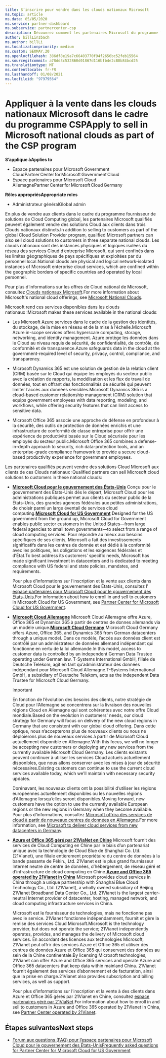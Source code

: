 ```yaml
---
title: S’inscrire pour vendre dans les clouds nationaux Microsoft
ms.topic: article
ms.date: 05/05/2020
ms.service: partner-dashboard
ms.subservice: partnercenter-csp
description: Découvrez comment les partenaires Microsoft du programme fournisseur de solutions Cloud peuvent vendre aux clients inscrits dans des clouds nationaux pris en charge.
author: billLinzbach
ms.author: billLi
ms.localizationpriority: medium
ms.custom: SEOMAY.20
ms.openlocfilehash: 386df8e19a7c66403770f94f2656bc52feb15564
ms.sourcegitcommit: a78dd3c532860d01867d116bfb4e2c88b84bcd25
ms.translationtype: MT
ms.contentlocale: fr-FR
ms.lasthandoff: 01/08/2021
ms.locfileid: "97979564"
---
```

# <a name="apply-to-sell-in-microsoft-national-clouds-as-part-of-the-csp-program"></a><span data-ttu-id="72926-103">Appliquer à la vente dans les clouds nationaux Microsoft dans le cadre du programme CSP</span><span class="sxs-lookup"><span data-stu-id="72926-103">Apply to sell in Microsoft national clouds as part of the CSP program</span></span>

<span data-ttu-id="72926-104">**S’applique à**</span><span class="sxs-lookup"><span data-stu-id="72926-104">**Applies to**</span></span>

- <span data-ttu-id="72926-105">Espace partenaires pour Microsoft Government Cloud</span><span class="sxs-lookup"><span data-stu-id="72926-105">Partner Center for Microsoft Government Cloud</span></span>
- <span data-ttu-id="72926-106">Espace partenaires pour Microsoft Cloud Allemagne</span><span class="sxs-lookup"><span data-stu-id="72926-106">Partner Center for Microsoft Cloud Germany</span></span>


<span data-ttu-id="72926-107">**Rôles appropriés**</span><span class="sxs-lookup"><span data-stu-id="72926-107">**Appropriate roles**</span></span>

- <span data-ttu-id="72926-108">Administrateur général</span><span class="sxs-lookup"><span data-stu-id="72926-108">Global admin</span></span>

<span data-ttu-id="72926-109">En plus de vendre aux clients dans le cadre du programme fournisseur de solutions de Cloud Computing global, les partenaires Microsoft qualifiés peuvent également vendre des solutions Cloud aux clients dans trois Clouds nationaux distincts.</span><span class="sxs-lookup"><span data-stu-id="72926-109">In addition to selling to customers as part of the global Cloud Solution Provider program, qualified Microsoft partners can also sell cloud solutions to customers in three separate national clouds.</span></span> <span data-ttu-id="72926-110">Les clouds nationaux sont des instances physiques et logiques isolées du réseau des services Cloud d’entreprise Microsoft, qui sont confinés dans les limites géographiques de pays spécifiques et exploitées par du personnel local.</span><span class="sxs-lookup"><span data-stu-id="72926-110">National clouds are physical and logical network-isolated instances of Microsoft enterprise cloud services, which are confined within the geographic borders of specific countries and operated by local personnel.</span></span> 

<span data-ttu-id="72926-111">Pour plus d’informations sur les offres de Cloud national de Microsoft, consultez [Clouds nationaux Microsoft](https://www.microsoft.com/trustcenter/cloudservices/nationalcloud).</span><span class="sxs-lookup"><span data-stu-id="72926-111">For more information about Microsoft's national cloud offerings, see [Microsoft National Clouds](https://www.microsoft.com/trustcenter/cloudservices/nationalcloud).</span></span>

<span data-ttu-id="72926-112">Microsoft rend ces services disponibles dans les clouds nationaux :</span><span class="sxs-lookup"><span data-stu-id="72926-112">Microsoft makes these services available in the national clouds:</span></span>

-   <span data-ttu-id="72926-113">Les Microsoft Azure services dans le cadre de la gestion des identités, du stockage, de la mise en réseau et de la mise à l’échelle.</span><span class="sxs-lookup"><span data-stu-id="72926-113">Microsoft Azure in-scope services offers hyperscale computing, storage, networking, and identity management.</span></span> <span data-ttu-id="72926-114">Azure protège les données dans le Cloud au niveau requis de sécurité, de confidentialité, de contrôle, de conformité et de transparence.</span><span class="sxs-lookup"><span data-stu-id="72926-114">Azure safeguards data in the cloud at the government-required level of security, privacy, control, compliance, and transparency.</span></span>

-   <span data-ttu-id="72926-115">Microsoft Dynamics 365 est une solution de gestion de la relation client (CRM) basée sur le Cloud qui équipe les employés du secteur public avec la création de rapports, la modélisation et les flux de travail de données, tout en offrant des fonctionnalités de sécurité qui peuvent limiter l’accès aux données sensibles.</span><span class="sxs-lookup"><span data-stu-id="72926-115">Microsoft Dynamics 365 is a cloud-based customer relationship management (CRM) solution that equips government employees with data reporting, modeling, and workflows, while offering security features that can limit access to sensitive data.</span></span>

-   <span data-ttu-id="72926-116">Microsoft Office 365 associe une approche de défense en profondeur à la sécurité, des outils de protection de données enrichis et une infrastructure de conformité de classe entreprise pour offrir une expérience de productivité basée sur le Cloud sécurisée pour les employés du secteur public.</span><span class="sxs-lookup"><span data-stu-id="72926-116">Microsoft Office 365 combines a defense-in-depth approach to security, rich data-protection tools, and an enterprise-grade compliance framework to provide a secure cloud-based productivity experience for government employees.</span></span>

<span data-ttu-id="72926-117">Les partenaires qualifiés peuvent vendre des solutions Cloud Microsoft aux clients de ces Clouds nationaux :</span><span class="sxs-lookup"><span data-stu-id="72926-117">Qualified partners can sell Microsoft cloud solutions to customers in these national clouds:</span></span>

-   <span data-ttu-id="72926-118">[**Microsoft Cloud pour le gouvernement des États-Unis**](https://www.microsoft.com/trustcenter/cloudservices/nationalcloud#Microsoft_Cloud_for_US) Conçu pour le gouvernement des États-Unis dès le départ, Microsoft Cloud pour les administrations publiques permet aux clients du secteur public de la États-Unis, des grandes agences fédérales aux petites administrations, de choisir parmi un large éventail de services cloud computing.</span><span class="sxs-lookup"><span data-stu-id="72926-118">[**Microsoft Cloud for US Government**](https://www.microsoft.com/trustcenter/cloudservices/nationalcloud#Microsoft_Cloud_for_US) Designed for the US government from the ground up, Microsoft Cloud for Government enables public sector customers in the United States—from large federal agencies to small town governments—to select from a range of cloud computing services.</span></span> <span data-ttu-id="72926-119">Pour répondre au mieux aux besoins spécifiques de ses clients, Microsoft a fait des investissements significatifs dans les centres de donnée et est dédié à la conformité avec les politiques, les obligations et les exigences fédérales et d’État.</span><span class="sxs-lookup"><span data-stu-id="72926-119">To best address its customers' specific needs, Microsoft has made significant investment in datacenters and is dedicated to meeting compliance with US federal and state policies, mandates, and requirements.</span></span> 

    <span data-ttu-id="72926-120">Pour plus d’informations sur l’inscription et la vente aux clients dans Microsoft Cloud pour le gouvernement des États-Unis, consultez l' [espace partenaires pour Microsoft Cloud pour le gouvernement des États-Unis](partner-center-for-microsoft-us-govt-cloud.md).</span><span class="sxs-lookup"><span data-stu-id="72926-120">For information about how to enroll in and sell to customers in Microsoft Cloud for US Government, see [Partner Center for Microsoft Cloud for US Government](partner-center-for-microsoft-us-govt-cloud.md).</span></span>

-   <span data-ttu-id="72926-121">[**Microsoft Cloud Allemagne**](https://www.microsoft.com/trustcenter/cloudservices/nationalcloud#Microsoft_Cloud_Germany) Microsoft Cloud Allemagne offre Azure, Office 365 et Dynamics 365 à partir de centres de donnes allemands via un modèle unique.</span><span class="sxs-lookup"><span data-stu-id="72926-121">[**Microsoft Cloud Germany**](https://www.microsoft.com/trustcenter/cloudservices/nationalcloud#Microsoft_Cloud_Germany) Microsoft Cloud Germany offers Azure, Office 365, and Dynamics 365 from German datacenters through a unique model.</span></span> <span data-ttu-id="72926-122">Dans ce modèle, l’accès aux données client est contrôlé par un administrateur de données allemand indépendant qui fonctionne en vertu de la loi allemande.</span><span class="sxs-lookup"><span data-stu-id="72926-122">In this model, access to customer data is controlled by an independent German Data Trustee operating under German law.</span></span> <span data-ttu-id="72926-123">T-Systems International GmbH, filiale de Deutsche Telekom, agit en tant qu’administrateur des données indépendant pour Microsoft Cloud Allemagne.</span><span class="sxs-lookup"><span data-stu-id="72926-123">T-Systems International GmbH, a subsidiary of Deutsche Telekom, acts as the independent Data Trustee for Microsoft Cloud Germany.</span></span>

    > [!IMPORTANT]  
    > <span data-ttu-id="72926-124">En fonction de l’évolution des besoins des clients, notre stratégie de Cloud pour l’Allemagne se concentrera sur la livraison des nouvelles régions Cloud en Allemagne qui sont cohérentes avec notre offre Cloud mondiale.</span><span class="sxs-lookup"><span data-stu-id="72926-124">Based on the evolution in customers' needs, our cloud strategy for Germany will focus on delivery of the new cloud regions in Germany that are consistent with our global cloud offering.</span></span> <span data-ttu-id="72926-125">Dans cette optique, nous n’accepterons plus de nouveaux clients ou nous ne déploierons plus de nouveaux services à partir de Microsoft Cloud actuellement disponible en Allemagne.</span><span class="sxs-lookup"><span data-stu-id="72926-125">With this focus, we will no longer be accepting new customers or deploying any new services from the currently available Microsoft Cloud Germany.</span></span> <span data-ttu-id="72926-126">Les clients existants peuvent continuer à utiliser les services Cloud actuels actuellement disponibles, que nous allons conserver avec les mises à jour de sécurité nécessaires.</span><span class="sxs-lookup"><span data-stu-id="72926-126">Existing customers can continue to use the current cloud services available today, which we'll maintain with necessary security updates.</span></span>
    >  
    > <span data-ttu-id="72926-127">Dorénavant, les nouveaux clients ont la possibilité d’utiliser les régions européennes actuellement disponibles ou les nouvelles régions d’Allemagne lorsqu’elles seront disponibles.</span><span class="sxs-lookup"><span data-stu-id="72926-127">Moving forward, new customers have the option to use the currently available European regions or the new regions in Germany when they become available.</span></span> <span data-ttu-id="72926-128">Pour plus d’informations, consultez [Microsoft offrira des services de cloud à partir de nouveaux centres de données en Allemagne](https://news.microsoft.com/europe/2018/08/31/microsoft-to-deliver-cloud-services-from-new-datacentres-in-germany-in-2019-to-meet-evolving-customer-needs/).</span><span class="sxs-lookup"><span data-stu-id="72926-128">For more information, see [Microsoft to deliver cloud services from new datacenters in Germany](https://news.microsoft.com/europe/2018/08/31/microsoft-to-deliver-cloud-services-from-new-datacentres-in-germany-in-2019-to-meet-evolving-customer-needs/).</span></span>

    
-   <span data-ttu-id="72926-129">[**Azure et Office 365 géré par 21ViaNet en Chine**](https://www.microsoft.com/trustcenter/cloudservices/nationalcloud#Microsoft_Cloud_for_China) Microsoft fournit des services de Cloud Computing en Chine par le biais d’un partenariat unique avec la technologie de Cloud Blue de Shanghai Co. Ltd. (21Vianet), une filiale entièrement propriétaire du centre de données à la bande passante de Pékin., Ltd. 21Vianet est le plus grand fournisseur Internet neutre de centre de données, d’hébergement, de réseau géré et d’infrastructure de cloud computing en Chine.</span><span class="sxs-lookup"><span data-stu-id="72926-129">[**Azure and Office 365 operated by 21Vianet in China**](https://www.microsoft.com/trustcenter/cloudservices/nationalcloud#Microsoft_Cloud_for_China) Microsoft provides cloud services in China through a unique partnership with Shanghai Blue Cloud Technology Co., Ltd. (21Vianet), a wholly owned subsidiary of Beijing 21Vianet Broadband Data Center Co., Ltd. 21Vianet is the largest carrier-neutral Internet provider of datacenter, hosting, managed network, and cloud computing infrastructure services in China.</span></span> 

    <span data-ttu-id="72926-130">Microsoft est le fournisseur de technologies, mais ne fonctionne pas avec le service. 21Vianet fonctionne indépendamment, fournit et gère la remise des services Cloud Microsoft.</span><span class="sxs-lookup"><span data-stu-id="72926-130">Microsoft is the technology provider, but does not operate the service; 21Vianet independently operates, provides, and manages the delivery of Microsoft cloud services.</span></span> <span data-ttu-id="72926-131">En accordant des licences aux technologies Microsoft, 21Vianet peut offrir des services Azure et Office 365 et utiliser des centres de données Azure et Office 365 qui conservent des données au sein de la Chine continentale.</span><span class="sxs-lookup"><span data-stu-id="72926-131">By licensing Microsoft technologies, 21Vianet can offer Azure and Office 365 services and operate Azure and Office 365 datacenters that keep data within mainland China.</span></span> <span data-ttu-id="72926-132">21Vianet fournit également des services d’abonnement et de facturation, ainsi que la prise en charge.</span><span class="sxs-lookup"><span data-stu-id="72926-132">21Vianet also provides subscription and billing services, as well as support.</span></span>

    <span data-ttu-id="72926-133">Pour plus d’informations sur l’inscription et la vente à des clients dans Azure et Office 365 gérés par 21Vianet en Chine, consultez [espace partenaires géré par 21ViaNet](/previous-versions/windows/it-pro/windows-home-server/ff357696(v=ws.11)).</span><span class="sxs-lookup"><span data-stu-id="72926-133">For information about how to enroll in and sell to customers in Azure and Office 365 operated by 21Vianet in China, see [Partner Center operated by 21Vianet](/previous-versions/windows/it-pro/windows-home-server/ff357696(v=ws.11)).</span></span>

## <a name="next-steps"></a><span data-ttu-id="72926-134">Étapes suivantes</span><span class="sxs-lookup"><span data-stu-id="72926-134">Next steps</span></span>

- [<span data-ttu-id="72926-135">Forum aux questions (FAQ) pour l’espace partenaires pour Microsoft Cloud pour le gouvernement des États-Unis</span><span class="sxs-lookup"><span data-stu-id="72926-135">Frequently asked questions for Partner Center for Microsoft Cloud for US Government</span></span>](faq-for-us-govt-cloud.md)
